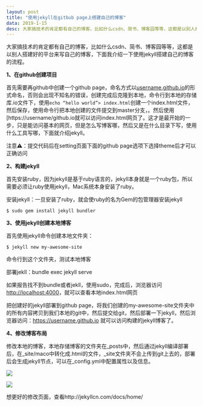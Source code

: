 ```yaml
---
layout: post
title: "使用jekyll在gitbub page上搭建自己的博客"
data: 2019-1-15
desc: 大家搞技术的肯定都有自己的博客，比如什么csdn、简书、博客园等等，这都是以别人搭建好的平台来写自己的博客...
---
```




大家搞技术的肯定都有自己的博客，比如什么csdn、简书、博客园等等，这都是以别人搭建好的平台来写自己的博客，下面我介绍一下使用jekyll搭建自己的博客的流程。

**1、在github创建项目**

首先需要再github中创建一个github page，命名方式以[username.github.io](http://username.github.io)的形式命名，否则会出现不知名的错误，创建完成后克隆到本地，命令行到本地的存储库.io文件下，使用`echo “hello world”> index.html`创建一个index.html文件，然后保存，使用命令行把本地创建的文件提交到master分支，。然后使用[https://username/github.io就可以访问index.html网页了。这才是最开始的一步，只是能访问基本的网页，但是怎么写博客哪，然后又是在什么目录下写，使用什么工具写哪，下面就介绍jekyll。

注意⚠️：提交代码后在setting页面下面的github page选项下选择theme后才可以正确访问

**2、构建jekyll**

首先安装ruby，因为jekyll是基于ruby语言的，jekyll本身就是一个ruby包，所以需要必须让ruby使用jekyll，Mac系统本身安装了ruby。

安装jekyll：一旦安装了ruby，就会使ruby的名为Gem的包管理器安装jekyll

`$ sudo gem install jekyll bundler`

**3、使用jekyll创建本地博客**

首先使用jekyll命令创建本地文件夹：

`$ jekyll new my-awesome-site`

命令行到这个文件夹，测试本地博客

部署jekll：bundle exec jekyll serve

如果报告找不到bundle或者jekll，使用sudo，完成后，浏览器访问<http://localhost:4000>，就可以查看本地index.html网页

把创建好的jekyll部署到github page，将我们创建的my-awesome-site文件夹中的所有内容拷贝到我们本地的git中，然后提交给git，然后部署一下jekyll，然后浏览器访问：<https://username.github.io> 就可以访问构建的jekyll博客了。

**4、修改博客布局**

修改本地的博客，本地存储博客的文件夹在_posts中，然后通过jekyll编译部署后，在_site/maco中转化成.html的文件，_site文件夹不会上传到git上去的，部署后会生成jekyll节点，可以在_config.yml中配置属性以及信息。

![](../../../../assets/jekyll/minima.png)

![](../../../../assets/jekyll/site.png)

想更好的修改页面，查看http://jekyllcn.com/docs/home/